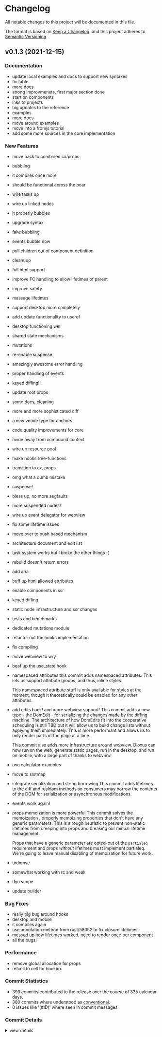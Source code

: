 # Changelog

All notable changes to this project will be documented in this file.

The format is based on [Keep a Changelog](https://keepachangelog.com/en/1.0.0/),
and this project adheres to [Semantic Versioning](https://semver.org/spec/v2.0.0.html).

## v0.1.3 (2021-12-15)

### Documentation

 - <csr-id-4de16c4779648e591b3869b5df31271ae603c812/> update local examples and docs to support new syntaxes
 - <csr-id-e495b09bf1c99950b5ea8647b371f296dc64afbe/> fix table
 - <csr-id-9874f342e2bc1116410142c691545d75b0e0d6fe/> more docs
 - <csr-id-54d050cf897131ddc4f53651f1aeedaf03f23f57/> strong improvmenets, first major section done
 - <csr-id-9b5f82af7dce18b75a781b86b188bc713860bb99/> start on components
 - <csr-id-460783ad549818a85db634ed9c39ffce210b98ec/> lnks to projects
 - <csr-id-583fdfa5618e11d660985b97e570d4503be2ff49/> big updates to the reference
 - <csr-id-d9e6d0925b30690212d1d690dfba288f1a694a27/> examples
 - <csr-id-0826fdfee13d26b08cb8a2fa45cbd59cc4f20c25/> more docs
 - <csr-id-70cd46dbb2a689ae2d512e142b8aee9c80798430/> move around examples
 - <csr-id-69f5cc3802af136729bc73e5c3d209270d41b184/> move into a fromjs tutorial
 - <csr-id-7102fe5f984fe8692cf977ea3a43e2973eed4f45/> add some more sources in the core implementation

### New Features

 - <csr-id-96b3d56e09a38843f7dc6c1047fe2a3923bd8473/> move back to combined cx/props
 - <csr-id-19df1bda109aba03c40ff631263bcb7035004ca0/> bubbling
 - <csr-id-8acdd2ea830b995b608d8bac2ef527db8d40e662/> it compiles once more
 - <csr-id-74c6211408ea0db5916a4e0973a3f9a7208faa44/> should be functional across the boar
 - <csr-id-55e6dd9701d3710ff17a25581b99b8f159e609b9/> wire tasks up
 - <csr-id-c10c1f418bf21e0e54b53e2babeb37c672c06901/> wire up linked nodes
 - <csr-id-9d8c5ca5ab5784b3f17d7ee20a451ee68fd703d6/> it properly bubbles
 - <csr-id-fd93ee89c19b085a04307ef30217170518defa8e/> upgrade syntax
 - <csr-id-11757ddf61e1decb1bd1c2bb30455d0bd01a3e95/> fake bubbling
 - <csr-id-f2234068ba7cd915a00a81e41660d7d6ee1177cc/> events bubble now
 - <csr-id-2cf90b6903411e42f01a801f89037686194ee068/> pull children out of component definition
 - <csr-id-84fd0c616252bf29cd665782258530032b54d13a/> cleanuup
 - <csr-id-79503f15c5db04fa04575c8735941a2e3a75030b/> full html support
 - <csr-id-6b2645fd80ab20153e7bb51887443e994fbab5cb/> improve FC handling to allow lifetimes of parent
 - <csr-id-fda2ebc2a22965845e015384f39f34ce7cb3e428/> improve safety
 - <csr-id-9726a065b0d4fb1ede5b53a2ddd58c855e51539f/> massage lifetimes
 - <csr-id-efd0e9b5648c809057f339083ba9d454f810d483/> support desktop more completely
 - <csr-id-a2b0c50a343005c63c7032bcefb8323b78350bb9/> add update functionality to useref
 - <csr-id-5502429626023d0788cca352e94ac6ea67c2cb11/> desktop functioning well
 - <csr-id-4a4c7afca7e1beadd4b213214074fdb420eb0923/> shared state mechanisms
 - <csr-id-fac42339c272b0e430ebf4f31b6061a0635d3e19/> mutations
 - <csr-id-687cda1b6d9595357d1dc8720ebe921f61098d8f/> re-enable suspense
 - <csr-id-4a72b3140bd244da602deada1eeecded65ff5848/> amazingly awesome error handling
 - <csr-id-d7940aa2ac2017316d62e0f2eac0701dc6ad1f09/> proper handling of events
 - <csr-id-d717c22d9c5da7b6f343fede11faaf953a3a29e0/> keyed diffing!!
 - <csr-id-fac2e56ed63fc708a89e14df15f1fc32f58391a9/> update root props
 - <csr-id-c321532a6cef40b2d2e4adc8c7a55931b6755b08/> some docs, cleaning
 - <csr-id-1749eba8eb6c8ffa38ab3ad52160b637fe021e86/> more and more sophisticated diff
 - <csr-id-d618092e9d150589e61516f7bbb169f2db49d3f2/> a new vnode type for anchors
 - <csr-id-00231adfa2e1d67a9d7ae2fa61c33e3a22d51978/> code quality improvements for core
 - <csr-id-a2c7d17b0595769f60bc1c2bbf7cbe32cec37486/> mvoe away from compound context
 - <csr-id-31702dbf878dd0207d101f7869ebefd2bb9f6860/> wire up resource pool
 - <csr-id-e5c88fe3a49649ecb308decd14c2557963978619/> make hooks free-functions
 - <csr-id-bfdcb20437c385116fd640e46b6361d09d8d5ff8/> transition to cx, props
 - <csr-id-f782e142118fb7acf1b88a0f3fbb03e4a5e3e91e/> omg what a dumb mistake
 - <csr-id-4837d8e741343d26f31b55e4478a374dc761e538/> suspense!
 - <csr-id-4a0068f09918adbc299150edcf777f342ced0dd3/> bless up, no more segfaults
 - <csr-id-de9f61bcf48c0d6e35e46c337b72a713c9f9f7d2/> more suspended nodes!
 - <csr-id-7dfe89c9581f45a445f17f9fe4bb94e61f67e971/> wire up event delegator for webview
 - <csr-id-0a907b35c647b67172080023462770b761364d51/> fix some lifetime issues
 - <csr-id-80e6c256980eb3e8c32e30f3dbb43c8b3b9a9cf4/> move over to push based mechanism
 - <csr-id-e7238762ae518c5688f9339d11832d17f99ad553/> architecture document and edit list
 - <csr-id-3a57b942624afb8aa6650aeee05466c3c9ce967e/> task system works
   but I broke the other things :(
 - <csr-id-f457b7113129479cad577237ef21cb735fffe483/> rebuild doesn't return errors
 - <csr-id-4091846934b4b3b2bc03d3ca8aaf7712aebd4e36/> add aria
 - <csr-id-c79d9ae674e235c8e9c2c069d24902122b9c7464/> buff up html allowed attributes
 - <csr-id-bbcb5a0234dbce48ffeb64903c3ec04562a87ad6/> enable components in ssr
 - <csr-id-0479252a5fba96e554dcf2422a8566e248fc6593/> keyed diffing
 - <csr-id-9abb0470b7869019d539a2fc21da3872348ae38b/> static node infrastructure and ssr changes
 - <csr-id-e6f56563bc84516e017b3db06f11fab2549b9a50/> tests and benchmarks
 - <csr-id-db6d0184aa5aa612bd7229a06f72b4c2ec5f6409/> dedicated mutations module
 - <csr-id-1cc1679a6ba33ff68d45ad1e964b73230224bc23/> refactor out the hooks implementation
 - <csr-id-2ce0752a9cd253fee1c8b205400aa191b09c9dcb/> fix compiling
 - <csr-id-99d94b69aba192be7e41ebe891aca4bb4f6cae88/> move webview to wry
 - <csr-id-e4cdb645aad800484b19ec35ba1f8bb9ccf71d12/> beaf up the use_state hook
 - <csr-id-22e659c2bd7797ca5a822180aca0cb5d950c5287/> namespaced attributes
   this commit adds namespaced attributes. This lets us support attribute groups, and thus, inline styles.
   
   This namespaced attribute stuff is only available for styles at the moment, though it theoretically could be enabled for any other attributes.
 - <csr-id-904b26f7111c3fc66400744ff6192e4b20bf6d74/> add edits back! and more webview support!
   This commit adds a new type - the DomEdit - for serializing the changes made by the diffing machine. The architecture of how DomEdits fit into the cooperative scheduling is still TBD but it will allow us to build change lists without applying them immediately. This is more performant  and allows us to only render parts of the page at a time.
   
   This commit also adds more infrastructure around webview. Dioxus can now run on the web, generate static pages, run in the desktop, and run on mobile, with a large part of thanks to webview.
 - <csr-id-b5e5ef171aa9f8986fb4ab04d793eb63f557c4ae/> two calculator examples
 - <csr-id-7665f2c6cf05cea64bb9131381d4ac11cbdeb932/> move to slotmap
 - <csr-id-f4fb5bb454536d9f108c7e276ce98a8924ab45e1/> integrate serialization and string borrowing
   This commit adds lifetimes to the diff and realdom methods so consumers may borrow the contents of the DOM for serialization or asynchronous modifications.
 - <csr-id-9d7ee79826a3b3fb952a70abcbb16dcd3363d2fb/> events work again!
 - <csr-id-73047fe95678d50fcfd62a4ace7c6b406c5304e1/> props memoization is more powerful
   This commit solves the memoization , properly memoizing properties that don't have any generic parameters. This is a rough heuristic to prevent non-static lifetimes from creeping into props and breaking our minual lifetime management.
   
   Props that have a generic parameter are opted-out of the `partialeq` requirement and props *without* lifetimes must implement partialeq. We're going to leave manual disabling of memoization for future work.
 - <csr-id-cfa0927cdd40bc3dba22996018605dbad91d0391/> todomvc
 - <csr-id-d4f1ceaffbc0551ea3b179a101885275690cebec/> somewhat working with rc and weak
 - <csr-id-89f22906926ccb5aa4cbe3fe1b6d834b06dd91e7/> dyn scope
 - <csr-id-8329268d39238f030dd703ab4614253e58339e0b/> update builder

### Bug Fixes

 - <csr-id-52c7154897111b570918127ffe3285bb1d5951a0/> really big bug around hooks
 - <csr-id-601078f9cf78a58d7502a377676ac94f3cf037bf/> desktop and mobile
 - <csr-id-77686ba329cba0679d0339589a00df77d3c4c1a1/> it compiles again
 - <csr-id-27d891934a70424b45e6278b7e2baaa2d1b78b35/> use annotation method from rust/58052 to fix closure lifetimes
 - <csr-id-ba9e1dbb8fa24048a6c9ccef8a8722688226a845/> messed up how lifetimes worked, need to render once per component
 - <csr-id-478255f40d4de1d2e3f3cc9b6d758b30ff394b39/> all the bugs!

### Performance

 - <csr-id-8b3ac0b57ca073c1451e8d5df93882c9360ca52a/> remove global allocation for props
 - <csr-id-ea91fc984dc648150acbafd0abb79d9f42aca500/> refcell to cell for hookidx

### Commit Statistics

<csr-read-only-do-not-edit/>

 - 393 commits contributed to the release over the course of 335 calendar days.
 - 380 commits where understood as [conventional](https://www.conventionalcommits.org).
 - 0 issues like '(#ID)' where seen in commit messages

### Commit Details

<csr-read-only-do-not-edit/>

<details><summary>view details</summary>

 * **Uncategorized**
    - update local examples and docs to support new syntaxes ([`4de16c4`](https://github.comgit//DioxusLabs/dioxus/commit/4de16c4779648e591b3869b5df31271ae603c812))
    - fix table ([`e495b09`](https://github.comgit//DioxusLabs/dioxus/commit/e495b09bf1c99950b5ea8647b371f296dc64afbe))
    - fix ssr ([`ded9696`](https://github.comgit//DioxusLabs/dioxus/commit/ded9696930ec825e0aba990494790e8be43a73e5))
    - remove portals completely ([`2fd56e7`](https://github.comgit//DioxusLabs/dioxus/commit/2fd56e76192bc70d5503bfcd6b4127d383dd082c))
    - some basic cleaning ([`f746793`](https://github.comgit//DioxusLabs/dioxus/commit/f746793890d091d3bca4b7c5261b8b2e2d080512))
    - go back to noisy lifetime solution ([`8daf7a6`](https://github.comgit//DioxusLabs/dioxus/commit/8daf7a6ed86df72522b089aa2647eea7bee0f3b6))
    - clean up the core crate ([`e6c6bbd`](https://github.comgit//DioxusLabs/dioxus/commit/e6c6bbdc1ec6a8c251b78c05ca104f006b6fad26))
    - rename fc to component ([`1e4a599`](https://github.comgit//DioxusLabs/dioxus/commit/1e4a599d14af85a2d1c29a442dd489f8dc8df321))
    - docs ([`8814977`](https://github.comgit//DioxusLabs/dioxus/commit/8814977eeebe06748a3b9677a8070e42a037ebd7))
    - polish ([`8bf57dc`](https://github.comgit//DioxusLabs/dioxus/commit/8bf57dc21dfbcbae5b95650203b68d3f41227652))
    - update hooks ([`597a045`](https://github.comgit//DioxusLabs/dioxus/commit/597a0456f59872bd5dc60d382acdec76a98b1db2))
    - really big bug around hooks ([`52c7154`](https://github.comgit//DioxusLabs/dioxus/commit/52c7154897111b570918127ffe3285bb1d5951a0))
    - better desktop support ([`25a8411`](https://github.comgit//DioxusLabs/dioxus/commit/25a8411485e85bb7e3c8f20701d484529efe9a80))
    - move back to combined cx/props ([`96b3d56`](https://github.comgit//DioxusLabs/dioxus/commit/96b3d56e09a38843f7dc6c1047fe2a3923bd8473))
    - rename ([`36d89be`](https://github.comgit//DioxusLabs/dioxus/commit/36d89beb34821694cb0afb546d3b0cb4e01aaae1))
    - bubbling ([`19df1bd`](https://github.comgit//DioxusLabs/dioxus/commit/19df1bda109aba03c40ff631263bcb7035004ca0))
    - it compiles once more ([`8acdd2e`](https://github.comgit//DioxusLabs/dioxus/commit/8acdd2ea830b995b608d8bac2ef527db8d40e662))
    - some docs and suspense ([`93d4b8c`](https://github.comgit//DioxusLabs/dioxus/commit/93d4b8ca7c1b133e5dba2a8dc9a310dbe1357001))
    - update readme ([`9bd56ee`](https://github.comgit//DioxusLabs/dioxus/commit/9bd56ee499dd8d3ce2b382655487d150e5a6cacf))
    - should be functional across the boar ([`74c6211`](https://github.comgit//DioxusLabs/dioxus/commit/74c6211408ea0db5916a4e0973a3f9a7208faa44))
    - move examples around ([`1e6e5e6`](https://github.comgit//DioxusLabs/dioxus/commit/1e6e5e611b61571f272289adefc9cdd7d59c4399))
    - updates to router ([`bab21a0`](https://github.comgit//DioxusLabs/dioxus/commit/bab21a0aa1cbf8e6bd95f823e49f53c082e8d6cc))
    - wire tasks up ([`55e6dd9`](https://github.comgit//DioxusLabs/dioxus/commit/55e6dd9701d3710ff17a25581b99b8f159e609b9))
    - wire up linked nodes ([`c10c1f4`](https://github.comgit//DioxusLabs/dioxus/commit/c10c1f418bf21e0e54b53e2babeb37c672c06901))
    - add router ([`d298b62`](https://github.comgit//DioxusLabs/dioxus/commit/d298b626d3ae21a39a8ec4426373369ac94edf9f))
    - docs and router ([`a5f05d7`](https://github.comgit//DioxusLabs/dioxus/commit/a5f05d73acc0e47b05cff64a373482519414bc7c))
    - it properly bubbles ([`9d8c5ca`](https://github.comgit//DioxusLabs/dioxus/commit/9d8c5ca5ab5784b3f17d7ee20a451ee68fd703d6))
    - upgrade syntax ([`fd93ee8`](https://github.comgit//DioxusLabs/dioxus/commit/fd93ee89c19b085a04307ef30217170518defa8e))
    - more docs ([`9874f34`](https://github.comgit//DioxusLabs/dioxus/commit/9874f342e2bc1116410142c691545d75b0e0d6fe))
    - strong improvmenets, first major section done ([`54d050c`](https://github.comgit//DioxusLabs/dioxus/commit/54d050cf897131ddc4f53651f1aeedaf03f23f57))
    - fake bubbling ([`11757dd`](https://github.comgit//DioxusLabs/dioxus/commit/11757ddf61e1decb1bd1c2bb30455d0bd01a3e95))
    - remove scopechildren in favor of elements directly ([`574d7fd`](https://github.comgit//DioxusLabs/dioxus/commit/574d7fdb9e72a5254130589f13f9efd31e3d2870))
    - remove send requirement on root props ([`5a21493`](https://github.comgit//DioxusLabs/dioxus/commit/5a21493fb7162287989bd7c0cd1c496cc3143605))
    - events bubble now ([`f223406`](https://github.comgit//DioxusLabs/dioxus/commit/f2234068ba7cd915a00a81e41660d7d6ee1177cc))
    - move hooklist into scope ([`b9fc5fc`](https://github.comgit//DioxusLabs/dioxus/commit/b9fc5fc251b874fe4a9b5bc46718093029c07bad))
    - Merge branch 'master' into jk/remove_node_safety ([`db00047`](https://github.comgit//DioxusLabs/dioxus/commit/db0004758c77331cc3b93ea8cf227c060028e12e))
    - bubbling reserves nodes ([`b6262ed`](https://github.comgit//DioxusLabs/dioxus/commit/b6262edd53767bf0d87ed1af3bb0c32612380a23))
    - move testdom methods into virtualdom ([`d2f0547`](https://github.comgit//DioxusLabs/dioxus/commit/d2f0547692cb8b4594fbec1d9fa0934e169d1706))
    - pull children out of component definition ([`2cf90b6`](https://github.comgit//DioxusLabs/dioxus/commit/2cf90b6903411e42f01a801f89037686194ee068))
    - Merge branch 'master' of https://github.com/jkelleyrtp/dioxus ([`60d6eb2`](https://github.comgit//DioxusLabs/dioxus/commit/60d6eb204a10633e5e52f91e855bd12c5cda40f2))
    - Various typos/grammar/rewording ([`5747e00`](https://github.comgit//DioxusLabs/dioxus/commit/5747e00b27b1b69c4f9c2820e7e78030feaff71e))
    - bubbling in progress ([`a21020e`](https://github.comgit//DioxusLabs/dioxus/commit/a21020ea575e467ba0d608737269fe1b0792dba7))
    - cleanup src ([`f2e343c`](https://github.comgit//DioxusLabs/dioxus/commit/f2e343c1548588ad01ddac6e39e5014132cff91c))
    - move children onto scope ([`f438bbc`](https://github.comgit//DioxusLabs/dioxus/commit/f438bbcfd20be889aac9a9ca8486e5896af1ce14))
    - desktop and mobile ([`601078f`](https://github.comgit//DioxusLabs/dioxus/commit/601078f9cf78a58d7502a377676ac94f3cf037bf))
    - start on components ([`9b5f82a`](https://github.comgit//DioxusLabs/dioxus/commit/9b5f82af7dce18b75a781b86b188bc713860bb99))
    - cleanuup ([`84fd0c6`](https://github.comgit//DioxusLabs/dioxus/commit/84fd0c616252bf29cd665782258530032b54d13a))
    - it compiles again ([`77686ba`](https://github.comgit//DioxusLabs/dioxus/commit/77686ba329cba0679d0339589a00df77d3c4c1a1))
    - move debugging virtualdom into its own feature ([`d1b294f`](https://github.comgit//DioxusLabs/dioxus/commit/d1b294fff0c8618e50969ca59f198baf0565777d))
    - clean up using new children syntax ([`9c13436`](https://github.comgit//DioxusLabs/dioxus/commit/9c1343610b3907bd8c6acadc086bfc9a8c7b3f3e))
    - fix some bugs around the rsx macro ([`339e450`](https://github.comgit//DioxusLabs/dioxus/commit/339e450027b4a5d2e1317e13863cd1b2e7ab5853))
    - full html support ([`79503f1`](https://github.comgit//DioxusLabs/dioxus/commit/79503f15c5db04fa04575c8735941a2e3a75030b))
    - slim deps and upgrade docs ([`83dd49d`](https://github.comgit//DioxusLabs/dioxus/commit/83dd49d89044b618fa371e09f9f34ea28b9fd529))
    - work on scheduler, async, coroutines, and merge scope into context ([`b56ea6c`](https://github.comgit//DioxusLabs/dioxus/commit/b56ea6c9a99cd747f376aca4a3c439c13f082714))
    - implement dst magic ([`d4192d0`](https://github.comgit//DioxusLabs/dioxus/commit/d4192d0de2fb352d31f33f2fadfc21de0b1b950c))
    - working on re-enabling components ([`fffc7ea`](https://github.comgit//DioxusLabs/dioxus/commit/fffc7ea061922120cd2288982a310a87691948cd))
    - a few things left, slme cleanup ([`289d2f2`](https://github.comgit//DioxusLabs/dioxus/commit/289d2f2518cef937a6fc823495a8bd32f287b84e))
    - implement lazy nodes properly ([`3e07214`](https://github.comgit//DioxusLabs/dioxus/commit/3e07214272f20a47b168d6431fcb39880cd41a9d))
    - fix rebuild ([`15c31d5`](https://github.comgit//DioxusLabs/dioxus/commit/15c31d545a84f05fe17254009dc275aac93e7574))
    - dst drops properly ([`f33510b`](https://github.comgit//DioxusLabs/dioxus/commit/f33510b13fa515e496e6a934650c5a7c61838a39))
    - remove cx.children. start to move towards a "children" field ([`7b97e00`](https://github.comgit//DioxusLabs/dioxus/commit/7b97e009ec74cd2f134bbb8e576404e7a964db74))
    - clean up, use old approach to components ([`2559740`](https://github.comgit//DioxusLabs/dioxus/commit/2559740463d298d27a058607c5d80196dc736c11))
    - dst nodes leak but work ([`62ed920`](https://github.comgit//DioxusLabs/dioxus/commit/62ed9208a44c7aa038613f73ff0573bd2010f4d0))
    - improve FC handling to allow lifetimes of parent ([`6b2645f`](https://github.comgit//DioxusLabs/dioxus/commit/6b2645fd80ab20153e7bb51887443e994fbab5cb))
    - improve safety ([`fda2ebc`](https://github.comgit//DioxusLabs/dioxus/commit/fda2ebc2a22965845e015384f39f34ce7cb3e428))
    - move more stuff out ([`464b457`](https://github.comgit//DioxusLabs/dioxus/commit/464b457b80a40c0ff24386342a0e81ecfeac4723))
    - try to get lifetimes passed in properly ([`f70b5b4`](https://github.comgit//DioxusLabs/dioxus/commit/f70b5b4e4acf589372f769153968922d2fcfedf1))
    - listen to clippy ([`f492443`](https://github.comgit//DioxusLabs/dioxus/commit/f49244344c06a6d05edfe041fd3afa59ef89ca21))
    - remove bumpframe ([`e4cda7c`](https://github.comgit//DioxusLabs/dioxus/commit/e4cda7c2cbba536b045fa7bed1263b78ed33c096))
    - use annotation method from rust/58052 to fix closure lifetimes ([`27d8919`](https://github.comgit//DioxusLabs/dioxus/commit/27d891934a70424b45e6278b7e2baaa2d1b78b35))
    - it compiles cleanly ([`fd0c384`](https://github.comgit//DioxusLabs/dioxus/commit/fd0c384daccf89cec408e3ad674ea04c00797eae))
    - worked backwards a bit and got it slightly figured out ([`9ee2bfb`](https://github.comgit//DioxusLabs/dioxus/commit/9ee2bfb010ce90ec97e93e173c31aab281db32c4))
    - massage lifetimes ([`9726a06`](https://github.comgit//DioxusLabs/dioxus/commit/9726a065b0d4fb1ede5b53a2ddd58c855e51539f))
    - book documentation ([`16dbf4a`](https://github.comgit//DioxusLabs/dioxus/commit/16dbf4a6f84103857385fb4b142a718b0ce72118))
    - more changes to scheduler ([`059294a`](https://github.comgit//DioxusLabs/dioxus/commit/059294ab55e9e945c9aede1fd4b4faf39a7b9ea9))
    - messed up how lifetimes worked, need to render once per component ([`ba9e1db`](https://github.comgit//DioxusLabs/dioxus/commit/ba9e1dbb8fa24048a6c9ccef8a8722688226a845))
    - major cleanups to scheduler ([`2933e4b`](https://github.comgit//DioxusLabs/dioxus/commit/2933e4bc11b3074c2bde8d76ec55364fca841988))
    - move everything over to a stack dst ([`0e9d5fc`](https://github.comgit//DioxusLabs/dioxus/commit/0e9d5fc5306ab508d5af6999a4064f9b8b48460f))
    - event system ([`1f22a06`](https://github.comgit//DioxusLabs/dioxus/commit/1f22a06a36f72073188b8c9009dd4950b3f4ff9a))
    - no more lifetimes ([`d96276a`](https://github.comgit//DioxusLabs/dioxus/commit/d96276a715a9f62943909cfc429c9fe47fd28146))
    - support desktop more completely ([`efd0e9b`](https://github.comgit//DioxusLabs/dioxus/commit/efd0e9b5648c809057f339083ba9d454f810d483))
    - compiling again with runtime safety ([`857c92f`](https://github.comgit//DioxusLabs/dioxus/commit/857c92f7f096108317b1854715b4dcbeaae6f759))
    - add update functionality to useref ([`a2b0c50`](https://github.comgit//DioxusLabs/dioxus/commit/a2b0c50a343005c63c7032bcefb8323b78350bb9))
    - more raw ptrs ([`95bd17e`](https://github.comgit//DioxusLabs/dioxus/commit/95bd17e38fc936dcc9383d0ba8beac5ed64b41eb))
    - lnks to projects ([`460783a`](https://github.comgit//DioxusLabs/dioxus/commit/460783ad549818a85db634ed9c39ffce210b98ec))
    - desktop functioning well ([`5502429`](https://github.comgit//DioxusLabs/dioxus/commit/5502429626023d0788cca352e94ac6ea67c2cb11))
    - remove resource pool in favor of raw ptrs ([`b8d9869`](https://github.comgit//DioxusLabs/dioxus/commit/b8d98698c6056a330fe62f52833504fb1c728bbb))
    - overhaul event system ([`7a03c1d`](https://github.comgit//DioxusLabs/dioxus/commit/7a03c1d2b48590276b182465679387655fe08f3a))
    - consolidation, simplification ([`70b983d`](https://github.comgit//DioxusLabs/dioxus/commit/70b983d0909a332d357da9bb07adc263059bce19))
    - threadsafe ([`82953f2`](https://github.comgit//DioxusLabs/dioxus/commit/82953f2ac37913f83a822333acd0c47e20777d31))
    - all the bugs! ([`478255f`](https://github.comgit//DioxusLabs/dioxus/commit/478255f40d4de1d2e3f3cc9b6d758b30ff394b39))
    - ssr ([`71f0df6`](https://github.comgit//DioxusLabs/dioxus/commit/71f0df63745fe5c17468693144c552ea3a0a7101))
    - shared state mechanisms ([`4a4c7af`](https://github.comgit//DioxusLabs/dioxus/commit/4a4c7afca7e1beadd4b213214074fdb420eb0923))
    - fix typo ([`4a5041c`](https://github.comgit//DioxusLabs/dioxus/commit/4a5041c5902e1dab99f25ce00d754ac8a5ee30c1))
    - fix web list issue ([`da4423c`](https://github.comgit//DioxusLabs/dioxus/commit/da4423c141f1f376df5f3f2580e5284831744a7e))
    - move macro crate out of core ([`7bdad1e`](https://github.comgit//DioxusLabs/dioxus/commit/7bdad1e2e6f67e74c9f67dde2150140cf8a090e8))
    - portals ([`4a0bb8c`](https://github.comgit//DioxusLabs/dioxus/commit/4a0bb8cf84da7960d7090de3d5f95248318540a3))
    - polish ([`a5f82be`](https://github.comgit//DioxusLabs/dioxus/commit/a5f82be433309790e0cac07a77e59c996a53796d))
    - exampels ([`04d16b4`](https://github.comgit//DioxusLabs/dioxus/commit/04d16b41dc9bc06ca0320a9fec27744318e48355))
    - fix some event stuff for web and core ([`725b4a1`](https://github.comgit//DioxusLabs/dioxus/commit/725b4a1d7f5d629b1b0a163b65bfd93b2f8a151b))
    - garbage collection ([`dfe9f86`](https://github.comgit//DioxusLabs/dioxus/commit/dfe9f86bfff48ae3166fd41d673245ed142c26f0))
    - on collaborative scheduling ([`1a32383`](https://github.comgit//DioxusLabs/dioxus/commit/1a323835c8c4f667e5744bbf5447776f1dc51fca))
    - examples ([`1a2f91e`](https://github.comgit//DioxusLabs/dioxus/commit/1a2f91ed91c13dae553ecde585462ab261b1b95d))
    - working down warnings ([`958c02a`](https://github.comgit//DioxusLabs/dioxus/commit/958c02a26e86b07431d3e5f51f00afe116656981))
    - mutations ([`fac4233`](https://github.comgit//DioxusLabs/dioxus/commit/fac42339c272b0e430ebf4f31b6061a0635d3e19))
    - performance looks good, needs more testing ([`4b6ca05`](https://github.comgit//DioxusLabs/dioxus/commit/4b6ca05f2c3ad647842c858967da9c87f1915825))
    - add test_dom ([`a652090`](https://github.comgit//DioxusLabs/dioxus/commit/a652090dc5708db334fa7430fededb1bac207880))
    - bottom up dropping ([`f2334c1`](https://github.comgit//DioxusLabs/dioxus/commit/f2334c17be2612d926361686d7d40a57e3ffe9b9))
    - cleanup ([`1745a44`](https://github.comgit//DioxusLabs/dioxus/commit/1745a44d949b994b64ea1fb715cbe36963ae7027))
    - more scheduler work ([`44b4384`](https://github.comgit//DioxusLabs/dioxus/commit/44b43849613a52cee8dc98ea3068095416b201c2))
    - re-enable suspense ([`687cda1`](https://github.comgit//DioxusLabs/dioxus/commit/687cda1b6d9595357d1dc8720ebe921f61098d8f))
    - fill out the snippets ([`6051b0e`](https://github.comgit//DioxusLabs/dioxus/commit/6051b0ec86927704451f4ce6cdf8f988e59702ae))
    - amazingly awesome error handling ([`4a72b31`](https://github.comgit//DioxusLabs/dioxus/commit/4a72b3140bd244da602deada1eeecded65ff5848))
    - some ideas ([`05c909f`](https://github.comgit//DioxusLabs/dioxus/commit/05c909f320765aec1bf4c1c55ca59ffd5525a2c7))
    - proper handling of events ([`d7940aa`](https://github.comgit//DioxusLabs/dioxus/commit/d7940aa2ac2017316d62e0f2eac0701dc6ad1f09))
    - more work on scheduler ([`1cd5e69`](https://github.comgit//DioxusLabs/dioxus/commit/1cd5e697128877e911ece2c9b34ec38d74eeec80))
    - websys dom working properly ([`cfa0247`](https://github.comgit//DioxusLabs/dioxus/commit/cfa0247cbb1233e1df275374a73f431650a9250f))
    - big updates to the reference ([`583fdfa`](https://github.comgit//DioxusLabs/dioxus/commit/583fdfa5618e11d660985b97e570d4503be2ff49))
    - fix invalid is_empty bug ([`c7d2d9d`](https://github.comgit//DioxusLabs/dioxus/commit/c7d2d9d050548f06244caeeedc2c0e0e52eb329f))
    - more work on rebuild ([`5c3dc0a`](https://github.comgit//DioxusLabs/dioxus/commit/5c3dc0a8741df251dd3cb7f954fae2243df155f7))
    - keyed diffing!! ([`d717c22`](https://github.comgit//DioxusLabs/dioxus/commit/d717c22d9c5da7b6f343fede11faaf953a3a29e0))
    - docs, html! macro, more ([`caf772c`](https://github.comgit//DioxusLabs/dioxus/commit/caf772cf249d2f56c8d0b0fa2737ad48e32c6e82))
    - update root props ([`fac2e56`](https://github.comgit//DioxusLabs/dioxus/commit/fac2e56ed63fc708a89e14df15f1fc32f58391a9))
    - get keyed diffing compiling ([`0a0be95`](https://github.comgit//DioxusLabs/dioxus/commit/0a0be95c3e58dc065409f02f703b82700c1003f8))
    - changes to scheduler ([`098d382`](https://github.comgit//DioxusLabs/dioxus/commit/098d3821ed89ad38d99077a6556b48a7e91fc3fc))
    - some docs, cleaning ([`c321532`](https://github.comgit//DioxusLabs/dioxus/commit/c321532a6cef40b2d2e4adc8c7a55931b6755b08))
    - more and more sophisticated diff ([`1749eba`](https://github.comgit//DioxusLabs/dioxus/commit/1749eba8eb6c8ffa38ab3ad52160b637fe021e86))
    - clean up warnings ([`b32e261`](https://github.comgit//DioxusLabs/dioxus/commit/b32e2611e37b17c2371ffb10cf1ac647f017d917))
    - a new vnode type for anchors ([`d618092`](https://github.comgit//DioxusLabs/dioxus/commit/d618092e9d150589e61516f7bbb169f2db49d3f2))
    - more cleanup ([`5cbdc57`](https://github.comgit//DioxusLabs/dioxus/commit/5cbdc571e3abe54391aec8f296d7389410b373b6))
    - more work on bumpframe ([`63a85e4`](https://github.comgit//DioxusLabs/dioxus/commit/63a85e4865929dbd32a1b72ebeac271561e9ed92))
    - heuristics engine ([`6aaad1c`](https://github.comgit//DioxusLabs/dioxus/commit/6aaad1c9ef97fa407b660aec60999d263c172ecc))
    - more cleanup in scheduler ([`9f99f46`](https://github.comgit//DioxusLabs/dioxus/commit/9f99f46cfd6355ce46afdf84d60dd049047c6b57))
    - making progress on diffing and hydration ([`49856cc`](https://github.comgit//DioxusLabs/dioxus/commit/49856ccd6865f88d63765f26d27f7e945b554da0))
    - code quality improvements for core ([`00231ad`](https://github.comgit//DioxusLabs/dioxus/commit/00231adfa2e1d67a9d7ae2fa61c33e3a22d51978))
    - mvoe away from compound context ([`a2c7d17`](https://github.comgit//DioxusLabs/dioxus/commit/a2c7d17b0595769f60bc1c2bbf7cbe32cec37486))
    - examples ([`f1cff84`](https://github.comgit//DioxusLabs/dioxus/commit/f1cff845ce11231cb4b2dd4857f9ca9f0265b925))
    - wire up resource pool ([`31702db`](https://github.comgit//DioxusLabs/dioxus/commit/31702dbf878dd0207d101f7869ebefd2bb9f6860))
    - make hooks free-functions ([`e5c88fe`](https://github.comgit//DioxusLabs/dioxus/commit/e5c88fe3a49649ecb308decd14c2557963978619))
    - more work on suspense and documentation ([`37ed4be`](https://github.comgit//DioxusLabs/dioxus/commit/37ed4bed8cf28eb65465d41e15e8d758cb3d9679))
    - transition to cx, props ([`bfdcb20`](https://github.comgit//DioxusLabs/dioxus/commit/bfdcb20437c385116fd640e46b6361d09d8d5ff8))
    - more doc ([`adf202e`](https://github.comgit//DioxusLabs/dioxus/commit/adf202eab9201c69ec455e621c755500329815fe))
    - cleanup public apis ([`927b05f`](https://github.comgit//DioxusLabs/dioxus/commit/927b05f358221aa4b9c440608704e86c2400ab64))
    - omg what a dumb mistake ([`f782e14`](https://github.comgit//DioxusLabs/dioxus/commit/f782e142118fb7acf1b88a0f3fbb03e4a5e3e91e))
    - suspense! ([`4837d8e`](https://github.comgit//DioxusLabs/dioxus/commit/4837d8e741343d26f31b55e4478a374dc761e538))
    - refactor ([`8b0eb87`](https://github.comgit//DioxusLabs/dioxus/commit/8b0eb87c72ea9d444dee99a8b05643f19fea2634))
    - bless up, no more segfaults ([`4a0068f`](https://github.comgit//DioxusLabs/dioxus/commit/4a0068f09918adbc299150edcf777f342ced0dd3))
    - more suspended nodes! ([`de9f61b`](https://github.comgit//DioxusLabs/dioxus/commit/de9f61bcf48c0d6e35e46c337b72a713c9f9f7d2))
    - more docs ([`34c3107`](https://github.comgit//DioxusLabs/dioxus/commit/34c3107418df89620cb9dfbd9300f89a1fe6e68f))
    - algo for scheduler finished ([`9ad5e49`](https://github.comgit//DioxusLabs/dioxus/commit/9ad5e4965409464c6ca63b3434bbe182dde26943))
    - wire up event delegator for webview ([`7dfe89c`](https://github.comgit//DioxusLabs/dioxus/commit/7dfe89c9581f45a445f17f9fe4bb94e61f67e971))
    - basic support for scheduled rendering ([`c52af22`](https://github.comgit//DioxusLabs/dioxus/commit/c52af221f755601a9e826ffc2c355def138999d0))
    - feeling goodish about scheduler ([`5f63eda`](https://github.comgit//DioxusLabs/dioxus/commit/5f63eda29473b82ce708ec66e4dd862c3717e958))
    - fix some lifetime issues ([`0a907b3`](https://github.comgit//DioxusLabs/dioxus/commit/0a907b35c647b67172080023462770b761364d51))
    - move over to push based mechanism ([`80e6c25`](https://github.comgit//DioxusLabs/dioxus/commit/80e6c256980eb3e8c32e30f3dbb43c8b3b9a9cf4))
    - bubbling ([`7978a17`](https://github.comgit//DioxusLabs/dioxus/commit/7978a17419be0c1e6a7ddd2c21cfa96b9660038b))
    - some structure ([`bcaa76a`](https://github.comgit//DioxusLabs/dioxus/commit/bcaa76a37fb7ff48ab3345c594a20fbdcda6074a))
    - solve some issues regarding listeners ([`dfaf5ad`](https://github.comgit//DioxusLabs/dioxus/commit/dfaf5adee164f44a679ab21d730caaab3610e01f))
    - architecture document and edit list ([`e723876`](https://github.comgit//DioxusLabs/dioxus/commit/e7238762ae518c5688f9339d11832d17f99ad553))
    - before scheduler simplify ([`c16b92e`](https://github.comgit//DioxusLabs/dioxus/commit/c16b92ee7ee3a02153d651db1a84c7dc781c26da))
    - considering making vdom passed verywehre ([`ac3a7b1`](https://github.comgit//DioxusLabs/dioxus/commit/ac3a7b1fbc1665482354ddf4f0de3d6ceb5b400a))
    - move to slab ([`6084fbc`](https://github.comgit//DioxusLabs/dioxus/commit/6084fbcd11d1669db135098d920488e2c01a7014))
    - change in cx to cx ([`9971ff2`](https://github.comgit//DioxusLabs/dioxus/commit/9971ff215db6f771b7ec1cae2517c85d47d38622))
    - more work on scheduler ([`d4d7114`](https://github.comgit//DioxusLabs/dioxus/commit/d4d7114bebe09a5e265a29105a9bdf3b369ecd67))
    - move things into a "shared" object ([`f644d7c`](https://github.comgit//DioxusLabs/dioxus/commit/f644d7c44159eef091552dcc90acbb151ea76b21))
    - reduce warnings ([`0ded32e`](https://github.comgit//DioxusLabs/dioxus/commit/0ded32e184a4b48b848b078585fbe1ca61d09b1d))
    - it compiles again ([`07efb6a`](https://github.comgit//DioxusLabs/dioxus/commit/07efb6a1b656b24eb1ff25c62f84bb529df936b2))
    - task system works ([`3a57b94`](https://github.comgit//DioxusLabs/dioxus/commit/3a57b942624afb8aa6650aeee05466c3c9ce967e))
    - more polish on display ([`12afd2b`](https://github.comgit//DioxusLabs/dioxus/commit/12afd2b0f24c6968c1498fcedebb03a06e9bc135))
    - more overhaul on virtualevents ([`41cc429`](https://github.comgit//DioxusLabs/dioxus/commit/41cc42919d42453f8f2560aa852211364af4ad3d))
    - cargo fix ([`84c3e9f`](https://github.comgit//DioxusLabs/dioxus/commit/84c3e9fcb11bab921818fbb090632a54dc16423f))
    - more polish on scopes ([`2386772`](https://github.comgit//DioxusLabs/dioxus/commit/238677208ea93d39e26b17af0c17c4f0b512d007))
    - more work on priority ([`cef116a`](https://github.comgit//DioxusLabs/dioxus/commit/cef116aa3a435857c9a3a818bcd81de8ef03a771))
    - cargo fix ([`beceda5`](https://github.comgit//DioxusLabs/dioxus/commit/beceda511c514d743bce17ed19df9dba8675fcda))
    - polish up some safety stuff and add suspense support in ([`ff1398b`](https://github.comgit//DioxusLabs/dioxus/commit/ff1398b943de14f7573ad13577e83500ed9c146e))
    - refactor to fix some ownership quirks ([`05e960b`](https://github.comgit//DioxusLabs/dioxus/commit/05e960b6b037d237ddcaf4fef4d33179883b6644))
    - cargo fix ([`fd03b9d`](https://github.comgit//DioxusLabs/dioxus/commit/fd03b9d252c9e57a281557fbe91786fba2f28e3b))
    - remove unnecessary import ([`fb0c6d2`](https://github.comgit//DioxusLabs/dioxus/commit/fb0c6d2ea4d1edbf1cec4c78179395114071a520))
    - fix props update ([`79e8df2`](https://github.comgit//DioxusLabs/dioxus/commit/79e8df26f5a84f5d765921ae307b33db83c14d4e))
    - more work on web ([`3bf19d8`](https://github.comgit//DioxusLabs/dioxus/commit/3bf19d8106e0cca7749b7346e9b0adfce654d782))
    - cargo fix ([`c7ca7c2`](https://github.comgit//DioxusLabs/dioxus/commit/c7ca7c227325dee85fec0f1bc7d8ab00cbf68f66))
    - more clean up ([`5a09ec1`](https://github.comgit//DioxusLabs/dioxus/commit/5a09ec161031abaa01582435839a8077fd80b228))
    - ricraf polyfill ([`59219b9`](https://github.comgit//DioxusLabs/dioxus/commit/59219b9ef22caa5896046ccaabc8a225cc4b5a53))
    - cut down on errors ([`775e9e2`](https://github.comgit//DioxusLabs/dioxus/commit/775e9e29b8cde45a13bdae22a6f54b25518e7192))
    - ....sigh..... so the diffing algorithm is robust ([`68ed1c0`](https://github.comgit//DioxusLabs/dioxus/commit/68ed1c04e7e773f9e6c0a5148f0ea89b97b6784e))
    - remove global allocation for props ([`8b3ac0b`](https://github.comgit//DioxusLabs/dioxus/commit/8b3ac0b57ca073c1451e8d5df93882c9360ca52a))
    - ric_raf wired up ([`8b0d04c`](https://github.comgit//DioxusLabs/dioxus/commit/8b0d04ce585596f561f15e92fc087e2c7063eb07))
    - wip ([`996247a`](https://github.comgit//DioxusLabs/dioxus/commit/996247a1644d91ebb00e2b2188d21cacdc48257b))
    - lots of changes to diffing ([`ff0a3d1`](https://github.comgit//DioxusLabs/dioxus/commit/ff0a3d1c83a4349a228a742fccc761822f1711d3))
    - change around how deadline works ([`369b36b`](https://github.comgit//DioxusLabs/dioxus/commit/369b36b2c64a4bc3d4895f1e04b412c4edbf3c99))
    - rebuild doesn't return errors ([`f457b71`](https://github.comgit//DioxusLabs/dioxus/commit/f457b7113129479cad577237ef21cb735fffe483))
    - add aria ([`4091846`](https://github.comgit//DioxusLabs/dioxus/commit/4091846934b4b3b2bc03d3ca8aaf7712aebd4e36))
    - more examples ([`56e7eb8`](https://github.comgit//DioxusLabs/dioxus/commit/56e7eb83a97ebd6d5bcd23464cfb9d718e5ac26d))
    - tests and documentation ([`da81591`](https://github.comgit//DioxusLabs/dioxus/commit/da8159190b84d13caa9dfe7dea385a809cf84199))
    - buff up html allowed attributes ([`c79d9ae`](https://github.comgit//DioxusLabs/dioxus/commit/c79d9ae674e235c8e9c2c069d24902122b9c7464))
    - move examples around ([`304259d`](https://github.comgit//DioxusLabs/dioxus/commit/304259d8186d1d34224a74c95f4fd7d14126b499))
    - it works but the page is backwards ([`cdcd861`](https://github.comgit//DioxusLabs/dioxus/commit/cdcd8611e87ffb5e24de7b9fe6c656af3053276e))
    - use the new structure ([`a05047d`](https://github.comgit//DioxusLabs/dioxus/commit/a05047d01e606425fb0d6595e9d27d3e15f32050))
    - ssr + tide ([`269e81b`](https://github.comgit//DioxusLabs/dioxus/commit/269e81b0fdb32ae0706160cd278cf3a1b731387b))
    - more test ([`a0a977a`](https://github.comgit//DioxusLabs/dioxus/commit/a0a977a12d4008155fe332ee226f04e5f59acf95))
    - enable components in ssr ([`bbcb5a0`](https://github.comgit//DioxusLabs/dioxus/commit/bbcb5a0234dbce48ffeb64903c3ec04562a87ad6))
    - documentation and badges ([`3f68be7`](https://github.comgit//DioxusLabs/dioxus/commit/3f68be79ae326f6d169ee771bf86490aed4d7885))
    - keyed diffing ([`0479252`](https://github.comgit//DioxusLabs/dioxus/commit/0479252a5fba96e554dcf2422a8566e248fc6593))
    - static node infrastructure and ssr changes ([`9abb047`](https://github.comgit//DioxusLabs/dioxus/commit/9abb0470b7869019d539a2fc21da3872348ae38b))
    - naming ([`1a6b238`](https://github.comgit//DioxusLabs/dioxus/commit/1a6b2388299bf005006e23b75c65a09449049f8d))
    - it works? ([`778baff`](https://github.comgit//DioxusLabs/dioxus/commit/778baffb10c2b14ac350b38229d1b3acfa49ec39))
    - more refactor for async ([`975fa56`](https://github.comgit//DioxusLabs/dioxus/commit/975fa566f9809f8fa2bb0bdb07fbfc7f855dcaeb))
    - refactor non_keyed diff ([`082765f`](https://github.comgit//DioxusLabs/dioxus/commit/082765f6873d9ba72d67e3383dfab6c901eb772a))
    - some project refactor ([`8cfc437`](https://github.comgit//DioxusLabs/dioxus/commit/8cfc437bfe4110d7f984428f01df90bdf8f8d9ec))
    - tests and benchmarks ([`e6f5656`](https://github.comgit//DioxusLabs/dioxus/commit/e6f56563bc84516e017b3db06f11fab2549b9a50))
    - some work ([`feab50f`](https://github.comgit//DioxusLabs/dioxus/commit/feab50f24a8ab82a2cf1d02af1c54d13dd539b01))
    - structure coming together and tests ([`2d541ec`](https://github.comgit//DioxusLabs/dioxus/commit/2d541eca640d15bb56bccb4191b1dc0fe02dfc22))
    - more refactor ([`58ab51a`](https://github.comgit//DioxusLabs/dioxus/commit/58ab51a4e4e8a2a7b9b03a4c9a136648112d39dc))
    - compiles again ([`16bfc6d`](https://github.comgit//DioxusLabs/dioxus/commit/16bfc6d2488f7ec0266ff5b174142232fb04849f))
    - more refactor ([`c811a89`](https://github.comgit//DioxusLabs/dioxus/commit/c811a8982c08a778f1484ed8aa1dd6b991790086))
    - dedicated mutations module ([`db6d018`](https://github.comgit//DioxusLabs/dioxus/commit/db6d0184aa5aa612bd7229a06f72b4c2ec5f6409))
    - refactor ([`9276fd7`](https://github.comgit//DioxusLabs/dioxus/commit/9276fd7db78e48c530b8f5dbc317be2d8d51ad7f))
    - basic creates working properly ([`1622f48`](https://github.comgit//DioxusLabs/dioxus/commit/1622f484b34412110723645cffc4c8c286b6ca80))
    - refactor out the hooks implementation ([`1cc1679`](https://github.comgit//DioxusLabs/dioxus/commit/1cc1679a6ba33ff68d45ad1e964b73230224bc23))
    - tests added for new iterative ([`24572b6`](https://github.comgit//DioxusLabs/dioxus/commit/24572b63deec590f810df0b95a12cbd5b0bd61f5))
    - webview and async ([`eb82051`](https://github.comgit//DioxusLabs/dioxus/commit/eb82051000fe8772b97f879195fc412092228023))
    - fix compiling ([`2ce0752`](https://github.comgit//DioxusLabs/dioxus/commit/2ce0752a9cd253fee1c8b205400aa191b09c9dcb))
    - move webview to wry ([`99d94b6`](https://github.comgit//DioxusLabs/dioxus/commit/99d94b69aba192be7e41ebe891aca4bb4f6cae88))
    - moving over instructions ([`0987760`](https://github.comgit//DioxusLabs/dioxus/commit/098776095844013469f68c0b585f75587c0edd75))
    - more examples ([`2547da3`](https://github.comgit//DioxusLabs/dioxus/commit/2547da36a089f09d219e7d701efd35f74f66784c))
    - remove old create ([`7b06820`](https://github.comgit//DioxusLabs/dioxus/commit/7b068202cea3e513cf885826f303df7e4f707afd))
    - beaf up the use_state hook ([`e4cdb64`](https://github.comgit//DioxusLabs/dioxus/commit/e4cdb645aad800484b19ec35ba1f8bb9ccf71d12))
    - back to vnode enum ([`64f289a`](https://github.comgit//DioxusLabs/dioxus/commit/64f289a61c18b6b4c1adf785a864171e51615780))
    - move from recursive to iterative ([`9652ccd`](https://github.comgit//DioxusLabs/dioxus/commit/9652ccdcf19189e2aac9262bcfa30e2b04c36d37))
    - move CLI into its own "studio" app ([`fd79335`](https://github.comgit//DioxusLabs/dioxus/commit/fd7933561fe81922e4d5d77f6ac3b6f19efb5a90))
    - working on async diff ([`f41cff5`](https://github.comgit//DioxusLabs/dioxus/commit/f41cff571fd11bb00820c0bf9d147e81ed5a6a53))
    - more work on scheduler ([`882d695`](https://github.comgit//DioxusLabs/dioxus/commit/882d69571dcc807a5fa3734f14980e5233f895f5))
    - move some examples around ([`98a0933`](https://github.comgit//DioxusLabs/dioxus/commit/98a09339fd3190799ea4dd316908f0a53fdf2413))
    - scheduler skeleton ([`9d14faf`](https://github.comgit//DioxusLabs/dioxus/commit/9d14faf62c654e6958b5e5dc444374146977f52c))
    - remove the scoped trait ([`cca7c5f`](https://github.comgit//DioxusLabs/dioxus/commit/cca7c5fc3a9e341996e2d5a23b981b658e54ea62))
    - more work on deadline, support immediates ([`5965bee`](https://github.comgit//DioxusLabs/dioxus/commit/5965bee1d143ee50ed24d4bde5176e057bce4363))
    - move the functions around a bit ([`36542b4`](https://github.comgit//DioxusLabs/dioxus/commit/36542b482f33e5abd58d3d2c40250f6ffac1a99d))
    - got the structure figured out! ([`97745c6`](https://github.comgit//DioxusLabs/dioxus/commit/97745c6a7f2094deca32c7a1c30890853067848e))
    - fix issues with lifetimes ([`a38a81e`](https://github.comgit//DioxusLabs/dioxus/commit/a38a81e1290375cae685f7c49d3745e4298fab26))
    - close on putting it all together ([`85e2dc2`](https://github.comgit//DioxusLabs/dioxus/commit/85e2dc259aba38ec1654ab7581418aaa9c1c543c))
    - namespaced attributes ([`22e659c`](https://github.comgit//DioxusLabs/dioxus/commit/22e659c2bd7797ca5a822180aca0cb5d950c5287))
    - groundwork for noderefs ([`c1afeba`](https://github.comgit//DioxusLabs/dioxus/commit/c1afeba1efb1a063705466a14648beee08cacb86))
    - more work on jank free ([`a44e9fc`](https://github.comgit//DioxusLabs/dioxus/commit/a44e9fcffa4da6dd01966a62575ff4f4832e5fcc))
    - more examples ([`11f89e5`](https://github.comgit//DioxusLabs/dioxus/commit/11f89e5d338d14a7aeece0a6275c24ae65913ce7))
    - add edits back! and more webview support! ([`904b26f`](https://github.comgit//DioxusLabs/dioxus/commit/904b26f7111c3fc66400744ff6192e4b20bf6d74))
    - enable more diffing ([`e8f29a8`](https://github.comgit//DioxusLabs/dioxus/commit/e8f29a8f8ac56020bee0048021efa52547307a77))
    - two calculator examples ([`b5e5ef1`](https://github.comgit//DioxusLabs/dioxus/commit/b5e5ef171aa9f8986fb4ab04d793eb63f557c4ae))
    - examples ([`d9e6d09`](https://github.comgit//DioxusLabs/dioxus/commit/d9e6d0925b30690212d1d690dfba288f1a694a27))
    - wip ([`952a91d`](https://github.comgit//DioxusLabs/dioxus/commit/952a91d5408aaf789b496f11d01c3b3f7fcf9059))
    - integrate signals ([`93900aa`](https://github.comgit//DioxusLabs/dioxus/commit/93900aac4443db2e63631ed928294af74201a9ff))
    - move to slotmap ([`7665f2c`](https://github.comgit//DioxusLabs/dioxus/commit/7665f2c6cf05cea64bb9131381d4ac11cbdeb932))
    - more work on diffing ([`21685fb`](https://github.comgit//DioxusLabs/dioxus/commit/21685fbb164cf58120e9d37e994a25fa7d902b21))
    - integrate serialization and string borrowing ([`f4fb5bb`](https://github.comgit//DioxusLabs/dioxus/commit/f4fb5bb454536d9f108c7e276ce98a8924ab45e1))
    - more work on diffing machine ([`9813f23`](https://github.comgit//DioxusLabs/dioxus/commit/9813f23cdf7b32bc058771c91db3f182d6224905))
    - more work on diffing. ([`ca3b80f`](https://github.comgit//DioxusLabs/dioxus/commit/ca3b80f06929f30a32c4d50387977cc8724daa8d))
    - stack-based "real child iterator" ([`895cc01`](https://github.comgit//DioxusLabs/dioxus/commit/895cc0142b8c0a380ecc71aa6acb5c9d7820862d))
    - more docs ([`0826fdf`](https://github.comgit//DioxusLabs/dioxus/commit/0826fdfee13d26b08cb8a2fa45cbd59cc4f20c25))
    - refcell to cell for hookidx ([`ea91fc9`](https://github.comgit//DioxusLabs/dioxus/commit/ea91fc984dc648150acbafd0abb79d9f42aca500))
    - rename ctx to cx ([`81382e7`](https://github.comgit//DioxusLabs/dioxus/commit/81382e7044fb3dba61d4abb1e6086b7b29143116))
    - rethinking stack machine ([`62ae5d3`](https://github.comgit//DioxusLabs/dioxus/commit/62ae5d3bb94cb9ead030ae0b39d9d9bc2b8b4532))
    - move around examples ([`70cd46d`](https://github.comgit//DioxusLabs/dioxus/commit/70cd46dbb2a689ae2d512e142b8aee9c80798430))
    - start moving events to rc<event> ([`b9ff95f`](https://github.comgit//DioxusLabs/dioxus/commit/b9ff95fa12c46365fe73b64a4926a506d5da2342))
    - rename recoil to atoms ([`36ea39a`](https://github.comgit//DioxusLabs/dioxus/commit/36ea39ae30aa3f1fb2d718c0fdf08850c6bfd3ac))
    - more examples and docs ([`7fbaf69`](https://github.comgit//DioxusLabs/dioxus/commit/7fbaf69cabbdde712bb3fd9e4b2a5dc18b9390e9))
    - more work on updating syntad ([`47e8960`](https://github.comgit//DioxusLabs/dioxus/commit/47e896038ef3655566f3eda83d1d2adfefbc8862))
    - some cleanup and documentation ([`517d7f1`](https://github.comgit//DioxusLabs/dioxus/commit/517d7f14957c4dae9fc894bfbdcd00a955d09f20))
    - pre-diffmachine merge fork ([`424a181`](https://github.comgit//DioxusLabs/dioxus/commit/424a18137f1fa9528408ce96a57e8120251b9ed5))
    - docs ([`f5683a2`](https://github.comgit//DioxusLabs/dioxus/commit/f5683a23464992ecace463a61414795b5a2c58c8))
    - pre vnodes instead of vnode ([`fe6938c`](https://github.comgit//DioxusLabs/dioxus/commit/fe6938ceb3dba0796ae8bab52ae41248dc0d3650))
    - move into a fromjs tutorial ([`69f5cc3`](https://github.comgit//DioxusLabs/dioxus/commit/69f5cc3802af136729bc73e5c3d209270d41b184))
    - events work again! ([`9d7ee79`](https://github.comgit//DioxusLabs/dioxus/commit/9d7ee79826a3b3fb952a70abcbb16dcd3363d2fb))
    - successfully building ([`e3d9db0`](https://github.comgit//DioxusLabs/dioxus/commit/e3d9db0847ecc4ff5156929adb6d22e324f93df3))
    - props memoization is more powerful ([`73047fe`](https://github.comgit//DioxusLabs/dioxus/commit/73047fe95678d50fcfd62a4ace7c6b406c5304e1))
    - merge in some code from the other branch ([`7790750`](https://github.comgit//DioxusLabs/dioxus/commit/7790750349b40055673a0ec16074a0426b84d3b3))
    - move the rsx macro around ([`50c8b93`](https://github.comgit//DioxusLabs/dioxus/commit/50c8b93aade1bfa83a091fb51ee48638507f89b0))
    - add some more sources in the core implementation ([`7102fe5`](https://github.comgit//DioxusLabs/dioxus/commit/7102fe5f984fe8692cf977ea3a43e2973eed4f45))
    - new approach at direct access to vdom ([`795a54a`](https://github.comgit//DioxusLabs/dioxus/commit/795a54a2e427bc7f2b37e636d50aa300977a42a1))
    - some docs ([`1919f88`](https://github.comgit//DioxusLabs/dioxus/commit/1919f88f035fadadfc2b9bce6157f2effcd2a4b0))
    - get diff compiling ([`cff0547`](https://github.comgit//DioxusLabs/dioxus/commit/cff0547f1a3e2e28ba1946f347c161078818ac66))
    - massive changes to definition of components ([`508c560`](https://github.comgit//DioxusLabs/dioxus/commit/508c560320d78730fa058156421523ffa5695d9d))
    - moving to IDs ([`79127ea`](https://github.comgit//DioxusLabs/dioxus/commit/79127ea6cdabf62bf91e777aaacb563e3aa5e619))
    - move to static props ([`c1fd848`](https://github.comgit//DioxusLabs/dioxus/commit/c1fd848f89b0146581d8e485fa0d4a847387b963))
    - moving to imperative method of dom ([`45ee803`](https://github.comgit//DioxusLabs/dioxus/commit/45ee803609bf94404f22d89ab2a20ce0698271ff))
    - more progress on parity docs. ([`c5089ba`](https://github.comgit//DioxusLabs/dioxus/commit/c5089ba3c5a8daad4de4d6257604011cc87f6ac7))
    - dirty hack to enable send + sync on virtual dom ([`4d5c528`](https://github.comgit//DioxusLabs/dioxus/commit/4d5c528b07e61d6cb0ac8fc0c27ce2e0fdf7e7d2))
    - doesnt share on thread ([`fe67ff9`](https://github.comgit//DioxusLabs/dioxus/commit/fe67ff9fa4c9d5009670c922e192dccedb7cd09a))
    - recoil ([`ee67654`](https://github.comgit//DioxusLabs/dioxus/commit/ee67654f58aecca91c640fc49451d0b99bc05981))
    - Todomvc in progress ([`b843dbd`](https://github.comgit//DioxusLabs/dioxus/commit/b843dbd3679abf86a34347d87fd4ce5fe9e2aca5))
    - introduce children for walking down the tree ([`0d44f00`](https://github.comgit//DioxusLabs/dioxus/commit/0d44f009b0176cb9cf8203374cf534f5af7de63c))
    - context api wired up ([`24805a0`](https://github.comgit//DioxusLabs/dioxus/commit/24805a02f6a46539ff76ddcd569ecfc336ca2171))
    - about to consolidate context and scope ([`4c8130c`](https://github.comgit//DioxusLabs/dioxus/commit/4c8130c4e48a4f0eaef53c696154958d6e0ec6f2))
    - remove old code ([`3de54d0`](https://github.comgit//DioxusLabs/dioxus/commit/3de54d0b5202aca678d485a68ef8de006a63e21b))
    - abstraction lifetimes work out nicely ([`2284b35`](https://github.comgit//DioxusLabs/dioxus/commit/2284b357823336aafd8c622b466cd4695b78c690))
    - Clean up repo a bit ([`a99147c`](https://github.comgit//DioxusLabs/dioxus/commit/a99147c85b53b4ee336a94deee463d793cebf572))
    - some code health ([`c28697e`](https://github.comgit//DioxusLabs/dioxus/commit/c28697e1fe3136d1835f2b663715f34aab9f4b17))
    - major overhaul to diffing ([`9810fee`](https://github.comgit//DioxusLabs/dioxus/commit/9810feebf57f93114e3d7faf6de053ac192593a9))
    - Wip ([`c809095`](https://github.comgit//DioxusLabs/dioxus/commit/c809095124d06175e7f49853c34e48d7335573c5))
    - refactor a bit ([`2eeb8f2`](https://github.comgit//DioxusLabs/dioxus/commit/2eeb8f2386409b53836fab687097d89af7b883c3))
    - todos ([`8c541f6`](https://github.comgit//DioxusLabs/dioxus/commit/8c541f66d5f7ef2286f2cdf9b0496a9c404471f9))
    - todomvc ([`cfa0927`](https://github.comgit//DioxusLabs/dioxus/commit/cfa0927cdd40bc3dba22996018605dbad91d0391))
    - todomvc ([`ce33031`](https://github.comgit//DioxusLabs/dioxus/commit/ce33031519fbbbd207f1dffb75acf62bf59e3c9e))
    - more ergonomics, more examples ([`0bcff1f`](https://github.comgit//DioxusLabs/dioxus/commit/0bcff1f88e4b1a633b7a9b7c6c2e39b8bd3666c4))
    - use rsx! inline! ([`44aad27`](https://github.comgit//DioxusLabs/dioxus/commit/44aad2746c117ba9742c86a53327f4f9e96509e7))
    - building large apps, revamp macro ([`9f7f43b`](https://github.comgit//DioxusLabs/dioxus/commit/9f7f43b6614aaef2d7dded7058e81934f28f5dec))
    - begint to accept iterator types ([`742f150`](https://github.comgit//DioxusLabs/dioxus/commit/742f150eb3eba89913f5a0fabb229e72e2a0a5ee))
    - livehost bones ([`7856f2b`](https://github.comgit//DioxusLabs/dioxus/commit/7856f2b1537b52478a6fa1ca55d0a8c5793a91e5))
    - some stuff related to event listeners. POC for lifecyel ([`5b7887d`](https://github.comgit//DioxusLabs/dioxus/commit/5b7887d76c714d11e0cea5207197ffaac856a0a7))
    - diffing approach slightly broken ([`4e48e05`](https://github.comgit//DioxusLabs/dioxus/commit/4e48e0514e1caed9f60bcac4048114008ac76439))
    - remove old macro ([`9d0727e`](https://github.comgit//DioxusLabs/dioxus/commit/9d0727edabbf759dac8a3cffabd7103d08b728c1))
    - update examples ([`39bd185`](https://github.comgit//DioxusLabs/dioxus/commit/39bd1856f4d7c2364d6ca2c7812ab5d6e71252b9))
    - ensure mutabality is okay when not double-using the components ([`305ff91`](https://github.comgit//DioxusLabs/dioxus/commit/305ff919effa919ff7ea5db2a71cf21eca106588))
    - props now autoderives its own trait ([`b3c96a5`](https://github.comgit//DioxusLabs/dioxus/commit/b3c96a5996f434332813c737bb83ad564d91af5f))
    - somewhat working with rc and weak ([`d4f1cea`](https://github.comgit//DioxusLabs/dioxus/commit/d4f1ceaffbc0551ea3b179a101885275690cebec))
    - foregin eq from comparapable comp type. ([`ec801ea`](https://github.comgit//DioxusLabs/dioxus/commit/ec801eab167f9be5325ab877e74e2b65d501e129))
    - staticify? ([`5ad8188`](https://github.comgit//DioxusLabs/dioxus/commit/5ad81885e499bf02ac79e0098f7956d02ee5f2e5))
    - cargo fix to clean up things ([`78d093a`](https://github.comgit//DioxusLabs/dioxus/commit/78d093a9454386397a991bd01e603e4ad554521f))
    - implement vcomp fully ([`29751a4`](https://github.comgit//DioxusLabs/dioxus/commit/29751a4babfb46da25446ecf4077bfe9aa695655))
    - add some docs ([`5abda91`](https://github.comgit//DioxusLabs/dioxus/commit/5abda91892f32fd82a88d902aaefaccaabf07c7d))
    - update component so build passes ([`8fcd001`](https://github.comgit//DioxusLabs/dioxus/commit/8fcd001677146d83dc8e89402495c4e2a0ccc2f8))
    - wire up props macro ([`37f5a7a`](https://github.comgit//DioxusLabs/dioxus/commit/37f5a7ad33e272a9e210bf480304d54ff0df0d67))
    - still a bit stumped on DFS vs BFS ([`3740f81`](https://github.comgit//DioxusLabs/dioxus/commit/3740f81383b45e3300edda9c04f414852a828d12))
    - Feat:  it's awersome ([`8dc2619`](https://github.comgit//DioxusLabs/dioxus/commit/8dc26195e274874a7de6c806372f9f77a5c82c5d))
    - revert FC changes (like the old style). ([`7158bc3`](https://github.comgit//DioxusLabs/dioxus/commit/7158bc3575e180dbe8641549b040e74ae3baf80b))
    - dyn scope ([`89f2290`](https://github.comgit//DioxusLabs/dioxus/commit/89f22906926ccb5aa4cbe3fe1b6d834b06dd91e7))
    - yeet, synthetic somewhat wired up ([`d959806`](https://github.comgit//DioxusLabs/dioxus/commit/d9598066c2679d9d0b9ca0ce1d3f26110a238cd2))
    - synthetic events wired up (ish) ([`3087813`](https://github.comgit//DioxusLabs/dioxus/commit/30878135707ea86702a2f1f8c6f269c14576879f))
    - remove FC ([`92d9521`](https://github.comgit//DioxusLabs/dioxus/commit/92d9521a73aefb620b354ae5954617109dd06e7e))
    - notes on safety, and inline listeners ([`bdd6be3`](https://github.comgit//DioxusLabs/dioxus/commit/bdd6be309e8fa4c05a03c5cfc164f7564e7c3051))
    - cleanup edit module ([`c70652a`](https://github.comgit//DioxusLabs/dioxus/commit/c70652a3c91411e816012f79291926a716615d5c))
    - more cleanup ([`5a9155b`](https://github.comgit//DioxusLabs/dioxus/commit/5a9155b059acc1fb3c8b8accbeca3701ce4f0ab6))
    - add context to builder ([`cf16090`](https://github.comgit//DioxusLabs/dioxus/commit/cf16090838d127354e333dcbc0b06474835b87d6))
    - listeners now have scope information ([`fcd68e6`](https://github.comgit//DioxusLabs/dioxus/commit/fcd68e61d2400628469ba193b009e7bf1fd3acdf))
    - broken, but solved ([`cb74d70`](https://github.comgit//DioxusLabs/dioxus/commit/cb74d70f831b5510f1ee191d91eaff621ffa6256))
    - use_reducer ([`879e107`](https://github.comgit//DioxusLabs/dioxus/commit/879e107634f596d555f62f8853afcf5b3796b180))
    - wowza got it all working ([`4b8e9f4`](https://github.comgit//DioxusLabs/dioxus/commit/4b8e9f4a125b9d55439d919786f33d9d5df234e8))
    - parse custom rsx syntax ([`da00df6`](https://github.comgit//DioxusLabs/dioxus/commit/da00df66889f4fa2e39651491e08794e1fe78549))
    - update readme and examples ([`ffaf687`](https://github.comgit//DioxusLabs/dioxus/commit/ffaf6878963981860089c2362947bf77a84c9058))
    - view -> render ([`c8bb392`](https://github.comgit//DioxusLabs/dioxus/commit/c8bb392cadb22ddb41e53a776ab0677945579a9c))
    - bump core version ([`4997976`](https://github.comgit//DioxusLabs/dioxus/commit/499797626144738ec088ced0ca272c2e7a920c19))
    - remove html crate ([`9dcee01`](https://github.comgit//DioxusLabs/dioxus/commit/9dcee01b335901cf2c80b453b97180e0d2551dc2))
    - add core macro crate ([`c32a6ef`](https://github.comgit//DioxusLabs/dioxus/commit/c32a6ef7fe50d8901a0585c7e426ff0b16b1de6e))
    - bump version for web release ([`422d5ac`](https://github.comgit//DioxusLabs/dioxus/commit/422d5ac5af4c3d05627edd36a623663db158c3dd))
    - a few bugs, but the event system works! ([`3b30fa6`](https://github.comgit//DioxusLabs/dioxus/commit/3b30fa61b8f1927f22ffec373a3405ddfdefde39))
    - patch to diff to allow scopes ([`2041c88`](https://github.comgit//DioxusLabs/dioxus/commit/2041c88d07e8d68494bc77a10eaeb4707da078d9))
    - moving to CbIdx as serializable event system ([`e840f47`](https://github.comgit//DioxusLabs/dioxus/commit/e840f472faf25d8e1d65abeb610daed6a522771d))
    - custom format_args for inlining variables into html templates ([`e4b1f6e`](https://github.comgit//DioxusLabs/dioxus/commit/e4b1f6ea0d0db707cf757dabf8635e9fc91a3e0f))
    - begin WIP on html macro ([`a8b1225`](https://github.comgit//DioxusLabs/dioxus/commit/a8b1225c4853a61c7862e1a33eba64b8ed4e06d5))
    - move webview logic into library ([`32b45e5`](https://github.comgit//DioxusLabs/dioxus/commit/32b45e5ba168390e338a343eef6baba5cca9468b))
    - comments ([`18a7a1f`](https://github.comgit//DioxusLabs/dioxus/commit/18a7a1f9c40eb3b1ac263cbd21b1daa6da9c7093))
    - wire up rebuild ([`06ae4fc`](https://github.comgit//DioxusLabs/dioxus/commit/06ae4fc17833ff9695b0645f940b5ea32eeb4ef0))
    - clean up code ([`8345137`](https://github.comgit//DioxusLabs/dioxus/commit/83451372aa28ba4e137b553f07838a2db06c92da))
    - fix internal lifecycle ([`5204862`](https://github.comgit//DioxusLabs/dioxus/commit/5204862bc220e55afe8d2f8f4422cb530a6ea1cf))
    - add css example ([`edf09c1`](https://github.comgit//DioxusLabs/dioxus/commit/edf09c1892f2521f41bf84372629e84bed86e921))
    - borrowing ([`7a4594e`](https://github.comgit//DioxusLabs/dioxus/commit/7a4594e237acc9864ca9426f6d7002a8ab223d83))
    - finally solve the component lifetime problem <3 ([`bdc25b5`](https://github.comgit//DioxusLabs/dioxus/commit/bdc25b581b12ee536933032803785d3531b13693))
    - WIP ctx ([`7a6aabe`](https://github.comgit//DioxusLabs/dioxus/commit/7a6aabe4f39aa38bec7b548d030c11b2d9f481cb))
    - desktop app wired up ([`b3e6886`](https://github.comgit//DioxusLabs/dioxus/commit/b3e68863514a33291556ce278b7255fdf53e8b50))
    - remove our use of ouroborous. ([`bcbb93b`](https://github.comgit//DioxusLabs/dioxus/commit/bcbb93b69764dbff0d6130dc0f32bcf58ad7807f))
    - re-enable stack machine approach ([`e3ede7f`](https://github.comgit//DioxusLabs/dioxus/commit/e3ede7fcbf7acb5d8762bcddb5f1499104bb0ce7))
    - WIP on deserialize ([`f22ff83`](https://github.comgit//DioxusLabs/dioxus/commit/f22ff8319078d283e675ff8dc735da5bf8efe0df))
    - wire up a very basic dom updater ([`c4e8d8b`](https://github.comgit//DioxusLabs/dioxus/commit/c4e8d8bb31d54d70c8da2f4a5e3e3926ff7df92b))
    - major overhaul to diffing, using a "diffing machine" now ([`4dfdf91`](https://github.comgit//DioxusLabs/dioxus/commit/4dfdf9123608c69b86a56acbd6d8810b0cf1918c))
    - remove generic paramter on VDOM ([`4c291a0`](https://github.comgit//DioxusLabs/dioxus/commit/4c291a0efdbaadf5c2212248367c0a78046e2f83))
    - wire up some of the changelist for diff ([`d063a19`](https://github.comgit//DioxusLabs/dioxus/commit/d063a199391383288e807ac03d333091bac6ba60))
    - event loop ([`ea2aa4b`](https://github.comgit//DioxusLabs/dioxus/commit/ea2aa4b0c97b3292178284e05756d1415902a9e2))
    - major overhaul, wire up event system ([`8295ac4`](https://github.comgit//DioxusLabs/dioxus/commit/8295ac4b3dd2954e2aa23ef3a1f2e7c740a29961))
    - overall API updates ([`f47651b`](https://github.comgit//DioxusLabs/dioxus/commit/f47651b32afb385297ddae00616f4308083a36e6))
    - push new component API and context API ([`125f542`](https://github.comgit//DioxusLabs/dioxus/commit/125f5426a4719bdbad42c6c166e3a6002a2ce3f0))
    - update builder ([`8329268`](https://github.comgit//DioxusLabs/dioxus/commit/8329268d39238f030dd703ab4614253e58339e0b))
    - update solved problems with context API ([`c97a964`](https://github.comgit//DioxusLabs/dioxus/commit/c97a9647e3ccc477f5068d567a17d540c0bd199c))
    - Feat: - integrate subscription service into context. - Update documentation ([`204f0d9`](https://github.comgit//DioxusLabs/dioxus/commit/204f0d9f16c97fb847b7265296b43db36411b393))
    - fix docs names ([`ee23ea6`](https://github.comgit//DioxusLabs/dioxus/commit/ee23ea6c3a43cb6a3f5f36d8eab3a0df0daeb760))
    - implememt nodes better ([`edbb33b`](https://github.comgit//DioxusLabs/dioxus/commit/edbb33b2ee3692cac155b9e206cd7c2d6382eb9d))
    - move out scope into its own file ([`c9d95dd`](https://github.comgit//DioxusLabs/dioxus/commit/c9d95dd1dc35bde6f395dd95a951a0260ecfbb8a))
    - capture pointer type ([`e939373`](https://github.comgit//DioxusLabs/dioxus/commit/e939373616680ae74948fa2c36388332c52d0d1f))
    - more updates to hooks ([`2c2882c`](https://github.comgit//DioxusLabs/dioxus/commit/2c2882c9a24ed22aa6d17800ad3b1c308eb6579f))
    - found a fast solution to hook state ([`4d01436`](https://github.comgit//DioxusLabs/dioxus/commit/4d01436c3f45ef32ea17fa06c363f4c76dc8c227))
    - comment out examples and move lifetime in FC type ([`62d4ad5`](https://github.comgit//DioxusLabs/dioxus/commit/62d4ad58787185032100a2d25e79b70f6ec97a3c))
    - include the helper ([`07341d2`](https://github.comgit//DioxusLabs/dioxus/commit/07341d2c65dc61b90587e2e5daadf72ec82623a8))
    - updates to docs, extension ([`a2406b3`](https://github.comgit//DioxusLabs/dioxus/commit/a2406b33d6c11174f95bd003a59650b86f14159f))
    - webview example ([`7730fd4`](https://github.comgit//DioxusLabs/dioxus/commit/7730fd4a8c0183699684704777fb581129eddd8e))
    - Dioxus-webview ([`9c01736`](https://github.comgit//DioxusLabs/dioxus/commit/9c0173689539210d14847613f9a1694e6cb34506))
    - add router ([`6aeea9b`](https://github.comgit//DioxusLabs/dioxus/commit/6aeea9b79081a2a711d8eee7e6edd299caf379ef))
    - dioxus frontend crate ([`4d7ac5b`](https://github.comgit//DioxusLabs/dioxus/commit/4d7ac5bb5d3aa1897c0f6c1f322aca08c0c791f0))
    - Add versioning for package ([`33a805d`](https://github.comgit//DioxusLabs/dioxus/commit/33a805da4024a02f7fd2c68d97ce270c31154461))
    - clean up naming ([`2afbfea`](https://github.comgit//DioxusLabs/dioxus/commit/2afbfea324317003c601a331bd759414cce6b742))
    - prep for cargo ([`be8d267`](https://github.comgit//DioxusLabs/dioxus/commit/be8d2678b58ceb15c30ce75de630d0398c8951c3))
    - include diffing and patching in Dioxus ([`f3c650b`](https://github.comgit//DioxusLabs/dioxus/commit/f3c650b073b57073d30b65fb4f7fe15a6c5b2be6))
    - more docs, dissolve vnode crate into dioxus-core ([`9c616ea`](https://github.comgit//DioxusLabs/dioxus/commit/9c616ea5c092a756a437ccf175c8b04ada50b1b6))
    - more docs, example, mroe nodes ([`d13e04c`](https://github.comgit//DioxusLabs/dioxus/commit/d13e04c9ff4c2a98e295d762d631d47e0c762049))
    - some updates, pull in the vnode enums ([`152bced`](https://github.comgit//DioxusLabs/dioxus/commit/152bced9f38576f359c9270efd868179298528bc))
    - WIP ([`ce34d0d`](https://github.comgit//DioxusLabs/dioxus/commit/ce34d0dfcda82d847a6032f8f42749b39e0fba18))
    - docs, code frm percy ([`2b9c8d0`](https://github.comgit//DioxusLabs/dioxus/commit/2b9c8d09d926ff6b5ad8a7e7b7b0b6f93bb8eb36))
</details>

